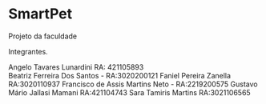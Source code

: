 # SmartPet
Projeto da faculdade 

Integrantes.

Angelo Tavares Lunardini RA: 421105893<br>
Beatriz Ferreira Dos Santos - RA:3020200121
Faniel Pereira Zanella RA:3020110937
Francisco de Assis Martins Neto - RA:2219200575
Gustavo Mário Jallasi Mamani RA:421104743
Sara Tamiris Martins  RA:3021106565






